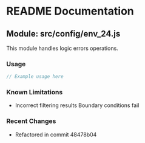 # README Documentation

## Module: src/config/env_24.js

This module handles logic errors operations.

### Usage

```java
// Example usage here
```

### Known Limitations

- Incorrect filtering results Boundary conditions fail

### Recent Changes

- Refactored in commit 48478b04
